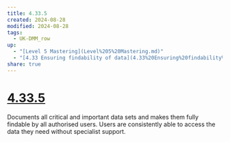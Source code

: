 ```yaml
---
title: 4.33.5
created: 2024-08-28
modified: 2024-08-28
tags:
  - UK-DMM_row
up:
  - "[Level 5 Mastering](Level%205%20Mastering.md)"
  - "[4.33 Ensuring findability of data](4.33%20Ensuring%20findability%20of%20data.md)"
share: true
---
```

# [4.33.5](4.33.5.md)

Documents all critical and important data sets and makes them fully findable by all authorised users. Users are consistently able to access the data they need without specialist support.
